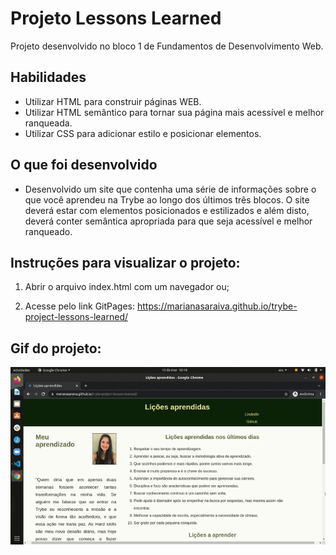 # Projeto Lessons Learned
Projeto desenvolvido no bloco 1 de Fundamentos de Desenvolvimento Web.

## Habilidades

- Utilizar HTML para construir páginas WEB.
- Utilizar HTML semântico para tornar sua página mais acessível e melhor ranqueada.
- Utilizar CSS para adicionar estilo e posicionar elementos.


## O que foi desenvolvido

- Desenvolvido um site que contenha uma série de informações sobre o que você aprendeu na Trybe ao longo dos últimos três blocos. O site deverá estar com elementos posicionados e estilizados e além disto, deverá conter semântica apropriada para que seja acessível e melhor ranqueado.

## Instruções para visualizar o projeto:

1. Abrir o arquivo index.html com um navegador ou;

2. Acesse pelo link GitPages: https://marianasaraiva.github.io/trybe-project-lessons-learned/

## Gif do projeto:
<p align="center">
  <img  src="https://github.com/marianasaraiva/trybe-project-lessons-learned/blob/main/Lessons_learned.gif" alt="Lessons Learned Gif"/>
</p>
